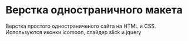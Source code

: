# Верстка одностраничного макета

Верстка простого одностраниченого сайта на HTML и CSS. Используются иконки icomoon, слайдер slick и jquery
